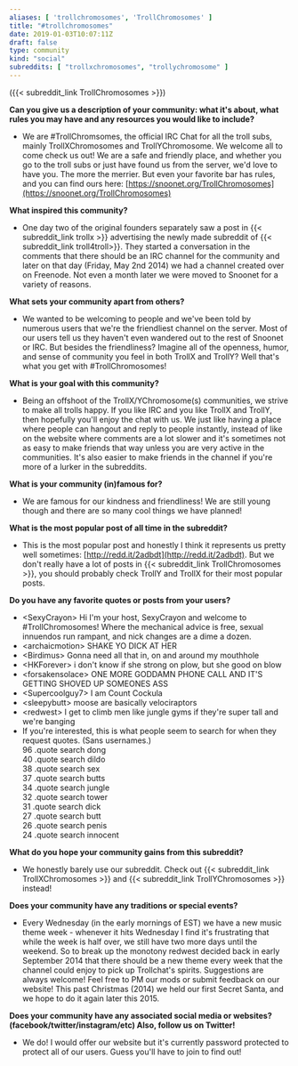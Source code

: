 ```yaml
---
aliases: [ 'trollchromosomes', 'TrollChromosomes' ]
title: "#trollchromosomes"
date: 2019-01-03T10:07:11Z
draft: false
type: community
kind: "social"
subreddits: [ "trollxchromosomes", "trollychromosome" ]
---
```


({{< subreddit_link TrollChromosomes >}})

**Can you give us a description of your community: what it's about, what rules you may have and any resources you would like to include?**

* We are #TrollChromsomes, the official IRC Chat for all the troll subs, mainly TrollXChromosomes and TrollYChromosome. We welcome all to come check us out! We are a safe and friendly place, and whether you go to the troll subs or just have found us from the server, we'd love to have you. The more the merrier. But even your favorite bar has rules, and you can find ours here: [https://snoonet.org/TrollChromosomes](https://snoonet.org/TrollChromosomes)

**What inspired this community?**

* One day two of the original founders separately saw a post in {{< subreddit_link trollx >}} advertising the newly made subreddit of {{< subreddit_link troll4troll>}}. They started a conversation in the comments that there should be an IRC channel for the community and later on that day (Friday, May 2nd 2014) we had a channel created over on Freenode. Not even a month later we were moved to Snoonet for a variety of reasons.

**What sets your community apart from others?**

* We wanted to be welcoming to people and we've been told by numerous users that we're the friendliest channel on the server. Most of our users tell us they haven't even wandered out to the rest of Snoonet or IRC. But besides the friendliness? Imagine all of the openness, humor, and sense of community you feel in both TrollX and TrollY? Well that's what you get with #TrollChromosomes!

**What is your goal with this community?**

* Being an offshoot of the TrollX/YChromosome(s) communities, we strive to make all trolls happy. If you like IRC and you like TrollX and TrollY, then hopefully you'll enjoy the chat with us. We just like having a place where people can hangout and reply to people instantly, instead of like on the website where comments are a lot slower and it's sometimes not as easy to make friends that way unless you are very active in the communities. It's also easier to make friends in the channel if you're more of a lurker in the subreddits.

**What is your community (in)famous for?**

* We are famous for our kindness and friendliness! We are still young though and there are so many cool things we have planned!

**What is the most popular post of all time in the subreddit?**

* This is the most popular post and honestly I think it represents us pretty well sometimes: [http://redd.it/2adbdt](http://redd.it/2adbdt). But we don't really have a lot of posts in {{< subreddit_link TrollChromosomes >}}, you should probably check TrollY and TrollX for their most popular posts.

**Do you have any favorite quotes or posts from your users?**

* &lt;SexyCrayon&gt; Hi I'm your host, SexyCrayon and welcome to #TrollChromosomes! Where the mechanical advice is free, sexual innuendos run rampant, and nick changes are a dime a dozen.
* &lt;archaicmotion&gt; SHAKE YO DICK AT HER
* &lt;Birdimus&gt; Gonna need all that in, on and around my mouthhole
* &lt;HKForever&gt; i don't know if she strong on plow, but she good on blow
* &lt;forsakensolace&gt; ONE MORE GODDAMN PHONE CALL AND IT'S GETTING SHOVED UP SOMEONES ASS
* &lt;Supercoolguy7&gt; I am Count Cockula
* &lt;sleepybutt&gt; moose are basically velociraptors
* &lt;redwest&gt; I get to climb men like jungle gyms if they're super tall and we're banging
* If you're interested, this is what people seem to search for when they request quotes. (Sans usernames.)<br>
  96 .quote search dong<br>
  40 .quote search dildo<br>
  38 .quote search sex<br>
  37 .quote search butts<br>
  34 .quote search jungle<br>
  32 .quote search tower<br>
  31 .quote search dick<br>
  27 .quote search butt<br>
  26 .quote search penis<br>
  24 .quote search innocent

**What do you hope your community gains from this subreddit?**

* We honestly barely use our subreddit. Check out {{< subreddit_link TrollXChromosomes >}} and {{< subreddit_link TrollYChromosomes >}} instead!

**Does your community have any traditions or special events?**

* Every Wednesday (in the early mornings of EST) we have a new music theme week - whenever it hits Wednesday I find it's frustrating that while the week is half over, we still have two more days until the weekend. So to break up the monotony redwest decided back in early September 2014 that there should be a new theme every week that the channel could enjoy to pick up Trollchat's spirits. Suggestions are always welcome! Feel free to PM our mods or submit feedback on our website!
 This past Christmas (2014) we held our first Secret Santa, and we hope to do it again later this 2015.

**Does your community have any associated social media or websites? (facebook/twitter/instagram/etc) Also, follow us on Twitter!**

* We do! I would offer our website but it's currently password protected to protect all of our users. Guess you'll have to join to find out!
